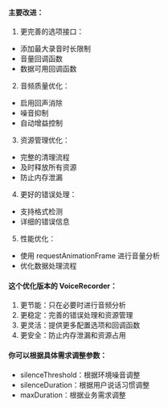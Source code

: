 #### 主要改进：
1. 更完善的选项接口：
- 添加最大录音时长限制
- 音量回调函数
- 数据可用回调函数
2. 音频质量优化：
- 启用回声消除
- 噪音抑制
- 自动增益控制
3. 资源管理优化：
- 完整的清理流程
- 及时释放所有资源
- 防止内存泄漏
4. 更好的错误处理：
- 支持格式检测
- 详细的错误信息
5. 性能优化：
- 使用 requestAnimationFrame 进行音量分析
- 优化数据处理流程


#### 这个优化版本的 VoiceRecorder：
1. 更节能：只在必要时进行音频分析
2. 更稳定：完善的错误处理和资源管理
3. 更灵活：提供更多配置选项和回调函数
4. 更安全：防止内存泄漏和资源占用
#### 你可以根据具体需求调整参数：
- silenceThreshold：根据环境噪音调整
- silenceDuration：根据用户说话习惯调整
- maxDuration：根据业务需求调整
